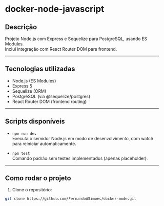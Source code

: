 # docker-node-javascript

## Descrição

Projeto Node.js com Express e Sequelize para PostgreSQL, usando ES Modules.  
Inclui integração com React Router DOM para frontend.

---

## Tecnologias utilizadas

- Node.js (ES Modules)
- Express 5
- Sequelize (ORM)
- PostgreSQL (via @sequelize/postgres)
- React Router DOM (frontend routing)

---

## Scripts disponíveis

- `npm run dev`  
  Executa o servidor Node.js em modo de desenvolvimento, com watch para reiniciar automaticamente.

- `npm test`  
  Comando padrão sem testes implementados (apenas placeholder).

---

## Como rodar o projeto

1. Clone o repositório:

```bash
git clone https://github.com/FernandoASimoes/docker-node.git
